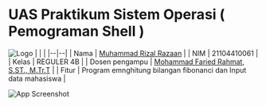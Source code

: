 # UAS Praktikum Sistem Operasi ( Pemograman Shell )
![Logo](https://seeklogo.com/images/U/ubuntu-logo-8B7C9ED4AD-seeklogo.com.png)
|  |  |
|--|--|
| Nama | [Muhammad Rizal Razaan](https://wa.me/qr/QAST545VUX4DP1) |
| NIM | 21104410061 |
| Kelas | REGULER 4B |
| Dosen pengampu | [Mohammad Faried Rahmat, S.ST., M.Tr.T](https://github.com/mrhmt80) |
| Fitur | Program emnghitung bilangan fibonanci dan Input data mahasiswa |





![App Screenshot](https://via.placeholder.com/468x300?text=App+Screenshot+Here)

